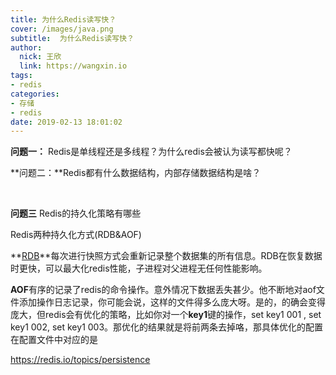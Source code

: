 ```yaml
---
title: 为什么Redis读写快？
cover: /images/java.png
subtitle:  为什么Redis读写快？
author: 
  nick: 王欣
  link: https://wangxin.io
tags: 
- redis
categories: 
- 存储
- redis
date: 2019-02-13 18:01:02  
---
```

**问题一：** Redis是单线程还是多线程？为什么redis会被认为读写都快呢？

  

**问题二：**Redis都有什么数据结构，内部存储数据结构是啥？

​       

**问题三**  Redis的持久化策略有哪些

Redis两种持久化方式(RDB&AOF) 

**[RDB](https://github.com/sripathikrishnan/redis-rdb-tools/wiki/Redis-RDB-Dump-File-Format)**每次进行快照方式会重新记录整个数据集的所有信息。RDB在恢复数据时更快，可以最大化redis性能，子进程对父进程无任何性能影响。

**AOF**有序的记录了redis的命令操作。意外情况下数据丢失甚少。他不断地对aof文件添加操作日志记录，你可能会说，这样的文件得多么庞大呀。是的，的确会变得庞大，但redis会有优化的策略，比如你对一个**key1**键的操作，set key1 001 , set key1 002, set key1 003。那优化的结果就是将前两条去掉咯，那具体优化的配置在配置文件中对应的是

https://redis.io/topics/persistence



 